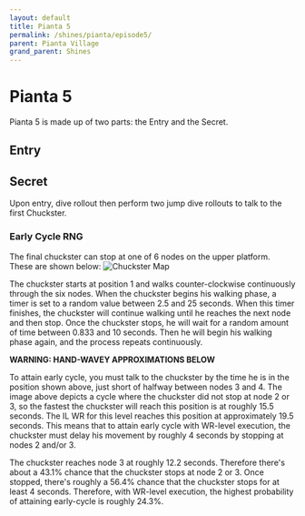 ```yaml
---
layout: default 
title: Pianta 5
permalink: /shines/pianta/episode5/
parent: Pianta Village
grand_parent: Shines
---
```

# Pianta 5
Pianta 5 is made up of two parts: the Entry and the Secret.

## Entry

## Secret
Upon entry, dive rollout then perform two jump dive rollouts to talk to the first Chuckster.

### Early Cycle RNG
The final chuckster can stop at one of 6 nodes on the upper platform. These are shown below:
![Chuckster Map](https://cdn.discordapp.com/attachments/941086197885833266/1060043368656285778/image.png)

The chuckster starts at position 1 and walks counter-clockwise continuously through the six nodes. When the chuckster begins his walking phase, a timer is set to a random value between 2.5 and 25 seconds. When this timer finishes, the chuckster will continue walking until he reaches the next node and then stop. Once the chuckster stops, he will wait for a random amount of time between 0.833 and 10 seconds. Then he will begin his walking phase again, and the process repeats continuously.

**WARNING: HAND-WAVEY APPROXIMATIONS BELOW**

To attain early cycle, you must talk to the chuckster by the time he is in the position shown above, just short of halfway between nodes 3 and 4. The image above depicts a cycle where the chuckster did not stop at node 2 or 3, so the fastest the chuckster will reach this position is at roughly 15.5 seconds. The IL WR for this level reaches this position at approximately 19.5 seconds. This means that to attain early cycle with WR-level execution, the chuckster must delay his movement by roughly 4 seconds by stopping at nodes 2 and/or 3.

The chuckster reaches node 3 at roughly 12.2 seconds. Therefore there's about a 43.1% chance that the chuckster stops at node 2 or 3. Once stopped, there's roughly a 56.4% chance that the chuckster stops for at least 4 seconds. Therefore, with WR-level execution, the highest probability of attaining early-cycle is roughly 24.3%.
